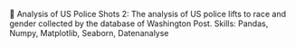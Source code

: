	Analysis of US Police Shots 2: The analysis of US police lifts to race and gender collected by the database of Washington Post.
Skills: Pandas, Numpy, Matplotlib, Seaborn, Datenanalyse
